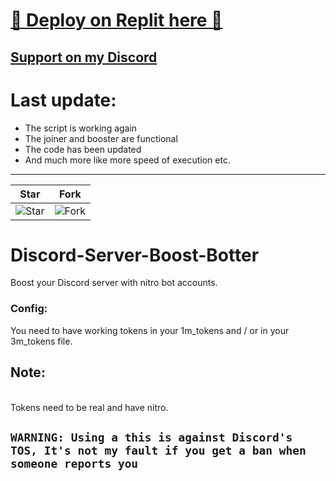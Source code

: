
# [🌟 Deploy on Replit here 🌟](https://replit.com/@Bot-designerde1/Boost-Tool)
## [Support on my Discord](https://discord.gg/HbKCpcTUBt)

# Last update: 
- The script is working again 
- The joiner and booster are functional
- The code has been updated 
- And much more like more speed of execution etc.
---


| Star                                     | Fork                                     |
| ---------------------------------------- | ---------------------------------------- |
| ![Star](https://i.imgur.com/41nhvJ1.png) | ![Fork](https://i.imgur.com/MOtHDPV.png) |

# Discord-Server-Boost-Botter
Boost your Discord server with nitro bot accounts. 


### Config: 
You need to have working tokens in your 1m_tokens and / or in your 3m_tokens file. 

## Note:
<br>Tokens need to be real and have nitro. 

## `WARNING: Using a this is against Discord's TOS, It's not my fault if you get a ban when someone reports you`

